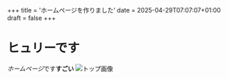 +++
title = 'ホームページを作りました'
date = 2025-04-29T07:07:07+01:00
draft = false
+++
# ヒュリーです
*ホームページ*です**すごい**
![トップ画像](/homepage/images/DOIT.png)